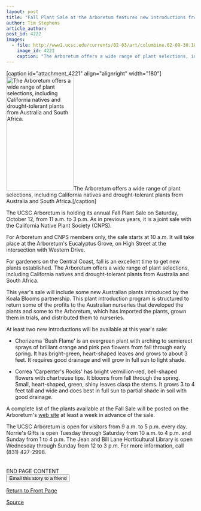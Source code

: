 ```yaml
---
layout: post
title: "Fall Plant Sale at the Arboretum features new introductions from Australia"
author: Tim Stephens
article_author: 
post_id: 4222
images:
  - file: http://www1.ucsc.edu/currents/02-03/art/columbine.02-09-30.180.jpg
    image_id: 4221
    caption: "The Arboretum offers a wide range of plant selections, including California natives and drought-tolerant plants from Australia and South Africa."
---
```


[caption id="attachment_4221" align="alignright" width="180"]<a href="http://dev-ucsc-news.pantheonsite.io/wp-content/uploads/2002/09/columbine.02-09-30.180.jpg"><img class="size-full wp-image-4221" src="http://dev-ucsc-news.pantheonsite.io/wp-content/uploads/2002/09/columbine.02-09-30.180.jpg" alt="The Arboretum offers a wide range of plant selections, including California natives and drought-tolerant plants from Australia and South Africa." width="180" height="304" /></a>The Arboretum offers a wide range of plant selections, including California natives and drought-tolerant plants from Australia and South Africa.[/caption]
<p>
  The UCSC Arboretum is holding its annual Fall Plant Sale on Saturday, October 12, from 11 a.m. to 3 p.m. As in previous years, it is a joint sale with the California Native Plant Society (CNPS).
</p>
<p>
  For Arboretum and CNPS members only, the sale starts at 10 a.m. It will take place at the Arboretum's Eucalyptus Grove, on High Street at the intersection with Western Drive.
</p>
<p>
  For gardeners on the Central Coast, fall is an excellent time to get new plants established. The Arboretum offers a wide range of plant selections, including California natives and drought-tolerant plants from Australia and South Africa.
</p>
<p>
  This year's sale will include some new Australian plants introduced by the Koala Blooms partnership. This plant introduction program is structured to return some of the profits to the Australian nurseries that developed the plants and some to the Arboretum, which has imported the plants, grown them in trials, and distributed them to nurseries.
</p>
<p>
  At least two new introductions will be available at this year's sale:
</p>
<ul>
  <li>Chorizema 'Bush Flame' is an evergreen plant with arching to semierect sprays of brilliant orange and pink pea flowers from fall through early spring. It has bright-green, heart-shaped leaves and grows to about 3 feet. It requires good drainage and will grow in full sun to light shade.
  </li>
</ul>
<ul>
  <li>Correa 'Carpenter's Rocks' has bright vermillion-red, bell-shaped flowers with chartreuse tips. It blooms from fall through the spring. Small, heart-shaped, green, shiny leaves clasp the stems. It grows 3 to 4 feet tall and wide and does best in full sun to partial shade in soil with good drainage.
  </li>
</ul>
<p>
  A complete list of the plants available at the Fall Sale will be posted on the Arboretum's <a href="http://www2.ucsc.edu/arboretum">web site</a> at least a week in advance of the sale.
</p>
<p>
  The UCSC Arboretum is open for visitors from 9 a.m. to 5 p.m. every day. Norrie's Gifts is open Tuesday through Saturday from 10 a.m. to 4 p.m. and Sunday from 1 to 4 p.m. The Jean and Bill Lane Horticultural Library is open Wednesday through Sunday from 12 to 3 p.m. For more information, call (831) 427-2998.<br>
  <br>
  <br>
  END PAGE CONTENT<br>
  <input name="t1" size="-1" type="hidden"> <input name="SUBMIT" type="submit" value="Email this story to a friend">
</p>
<p>
  <a href="http://currents.ucsc.edu/">Return to Front Page</a>
</p>
<p><a href="http://www1.ucsc.edu/currents/02-03/09-30/arboretum.html" title="Permalink to arboretum">Source</a></p>
